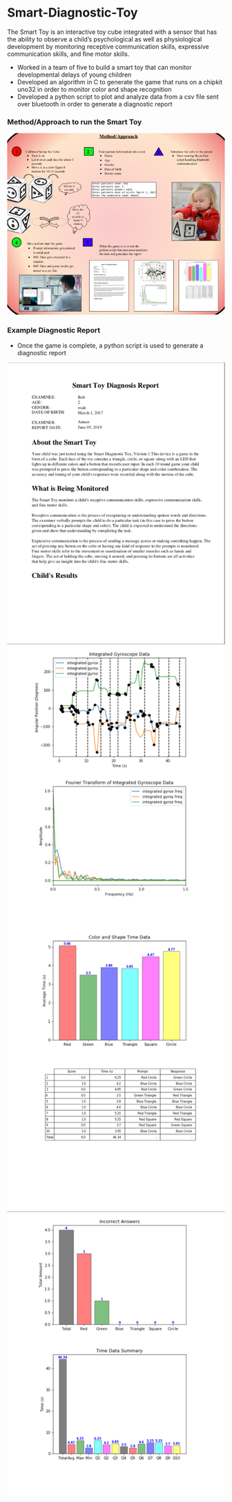 # Smart-Diagnostic-Toy
The Smart Toy is an interactive toy cube integrated with a sensor that has the ability to observe a child’s psychological as well as physiological development by monitoring receptive communication skills, expressive communication skills, and fine motor skills.

* Worked in a team of five to build a smart toy that can monitor developmental delays of young children
* Developed an algorithm in C to generate the game that runs on a chipkit uno32 in order to monitor color and shape
recognition
* Developed a python script to plot and analyze data from a csv file sent over bluetooth in order to generate a
diagnostic report

### Method/Approach to run the Smart Toy

<img src="https://github.com/ameerkhan97/Smart-Diagnostic-Toy/blob/master/Images/Method.png">

### Example Diagnostic Report

* Once the game is complete, a python script is used to generate a diagnostic report

<img src="https://github.com/ameerkhan97/Smart-Diagnostic-Toy/blob/master/Images/Report%20%231.png">

<img src="https://github.com/ameerkhan97/Smart-Diagnostic-Toy/blob/master/Images/Report%20%232.png">

<img src="https://github.com/ameerkhan97/Smart-Diagnostic-Toy/blob/master/Images/Report%20%233.png">

<img src="https://github.com/ameerkhan97/Smart-Diagnostic-Toy/blob/master/Images/Report%20%234.png">
